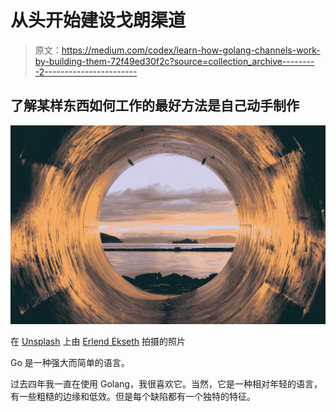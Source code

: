 # 从头开始建设戈朗渠道

> 原文：<https://medium.com/codex/learn-how-golang-channels-work-by-building-them-72f49ed30f2c?source=collection_archive---------2----------------------->

## 了解某样东西如何工作的最好方法是自己动手制作

![](img/8819bffdde39a991911da6b15044ad76.png)

在 [Unsplash](https://unsplash.com?utm_source=medium&utm_medium=referral) 上由 [Erlend Ekseth](https://unsplash.com/@er1end?utm_source=medium&utm_medium=referral) 拍摄的照片

Go 是一种强大而简单的语言。

过去四年我一直在使用 Golang，我很喜欢它。当然，它是一种相对年轻的语言，有一些粗糙的边缘和低效。但是每个缺陷都有一个独特的特征。